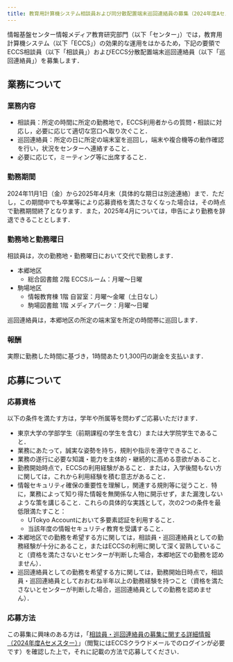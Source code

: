 ```yaml
---
title: 教育用計算機システム相談員および同分散配置端末巡回連絡員の募集（2024年度Aセメスター）
---
```


情報基盤センター情報メディア教育研究部門（以下「センター」）では，教育用計算機システム（以下「ECCS」）の効果的な運用をはかるため，下記の要領でECCS相談員（以下「相談員」）およびECCS分散配置端末巡回連絡員（以下「巡回連絡員」）を募集します．

## 業務について

### 業務内容

* 相談員：所定の時間に所定の勤務地で，ECCS利用者からの質問・相談に対応し，必要に応じて適切な窓口へ取り次ぐこと．  
* 巡回連絡員：所定の日に所定の端末室を巡回し，端末や複合機等の動作確認を行い，状況をセンターへ連絡すること．  
* 必要に応じて，ミーティング等に出席すること．

### 勤務期間

2024年11月1日（金）から2025年4月末（具体的な期日は別途連絡）まで．ただし，この期間中でも卒業等により応募資格を満たさなくなった場合は，その時点で勤務期間終了となります．また，2025年4月については，申告により勤務を辞退できることとします．

### 勤務地と勤務曜日

相談員は，次の勤務地・勤務曜日において交代で勤務します．

* 本郷地区  
  * 総合図書館 2階 ECCSルーム：月曜～日曜  
* 駒場地区  
  * 情報教育棟 1階 自習室：月曜～金曜（土日なし）  
  * 駒場図書館 1階 メディアパーク：月曜～日曜

巡回連絡員は，本郷地区の所定の端末室を所定の時間帯に巡回します．

### 報酬

実際に勤務した時間に基づき，1時間あたり1,300円の謝金を支払います．

## 応募について

### 応募資格

以下の条件を満たす方は，学年や所属等を問わずご応募いただけます．

* 東京大学の学部学生（前期課程の学生を含む）または大学院学生であること．  
* 業務にあたって，誠実な姿勢を持ち，規則や指示を遵守できること．  
* 業務の遂行に必要な知識・能力を主体的・継続的に高める意欲があること．  
* 勤務開始時点で，ECCSの利用経験があること．または，入学後間もない方に関しては，これから利用経験を積む意志があること．  
* 情報セキュリティ確保の重要性を理解し，関連する規則等に従うこと．特に，業務によって知り得た情報を無関係な人物に開示せず，また漏洩しないような策を講じること．これらの具体的な実践として，次の2つの条件を最低限満たすこと：  
  * UTokyo Accountにおいて多要素認証を利用すること．  
  * 当該年度の情報セキュリティ教育を受講すること．  
* 本郷地区での勤務を希望する方に関しては，相談員・巡回連絡員としての勤務経験が十分にあること，またはECCSの利用に関して深く習熟していること（資格を満たさないとセンターが判断した場合，本郷地区での勤務を認めません）．  
* 巡回連絡員としての勤務を希望する方に関しては，勤務開始日時点で，相談員・巡回連絡員としておおむね半年以上の勤務経験を持つこと（資格を満たさないとセンターが判断した場合，巡回連絡員としての勤務を認めません）．

### 応募方法

この募集に興味のある方は，「[相談員・巡回連絡員の募集に関する詳細情報（2024年度Aセメスター）](https://docs.google.com/document/d/1ekmw-Z5IzZBWFFqB2-eJNNCeENYkSyz9dF16eMKHjBU/edit?usp=sharing)」（閲覧にはECCSクラウドメールでのログインが必要です）を確認した上で，それに記載の方法で応募してください．

